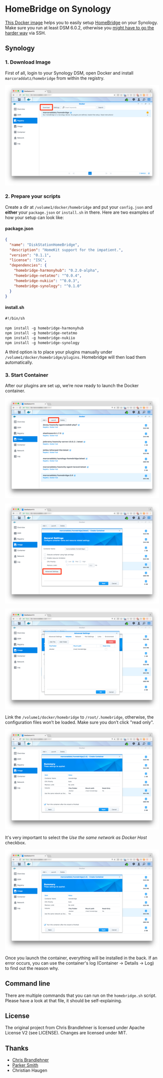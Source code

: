 # HomeBridge on Synology

[This Docker image](https://hub.docker.com/r/marcoraddatz/homebridge/) helps you to easily setup [HomeBridge](https://github.com/nfarina/homebridge) on your Synology. Make sure you run at least DSM 6.0.2, otherwise you [might have to go the harder way](https://marcoraddatz.com/en/2016/07/13/run-homebridge-on-a-synology/) via SSH.

## Synology

### 1. Download Image

First of all, login to your Synology DSM, open Docker and install `marcoraddatz/homebridge` from within the registry.

![Registry Overview.](doc/1.png)

### 2. Prepare your scripts

Create a dir at `/volume1/docker/homebridge` and put your `config.json` and **either** your `package.json` or `install.sh` in there. Here are two examples of how your setup can look like:

#### package.json

```json
{
  "name": "DiskStationHomeBridge",
  "description": "HomeKit support for the impatient.",
  "version": "0.1.1",
  "license": "ISC",
  "dependencies": {
    "homebridge-harmonyhub": "0.2.0-alpha",
    "homebridge-netatmo": "^0.0.4",
    "homebridge-nukiio": "^0.0.3",
    "homebridge-synology": "^0.1.0"
  }
}
```

#### install.sh

```shell
#!/bin/sh

npm install -g homebridge-harmonyhub
npm install -g homebridge-netatmo
npm install -g homebridge-nukiio
npm install -g homebridge-synology
```


A third option is to place your plugins manually under `/volume1/docker/homebridge/plugins`. Homebridge will then load them automatically.

### 3. Start Container

After our plugins are set up, we’re now ready to launch the Docker container.

![Launch container.](doc/2.png)

![Click 'Advanced Settings'.](doc/3.png)

![Link local configs.](doc/4.png)

Link the `/volume1/docker/homebridge` to `/root/.homebridge`, otherwise, the configuration files won’t be loaded. Make sure you don’t click "read only".

![Allow container to work act as host.](doc/5.png)

It's very important to select the *Use the same network as Docker Host* checkbox.

![That's it!](doc/6.png)

Once you launch the container, everything will be installed in the back. If an error occurs, you can use the container's log (Container → Details → Log) to find out the reason why.

## Command line

There are multiple commands that you can run on the `homebridge.sh` script. Please have a look at that file, it should be self-explaining.

## License

The original project from Chris Brandlehner is licensed under Apache License V2 (see LICENSE). Changes are licensed under MIT.

## Thanks
- [Chris Brandlehner](https://github.com/cbrandlehner/homebridge-docker)
- [Parker Smith](https://github.com/psmith3/synology-docker-homebridge)
- Christian Haugen